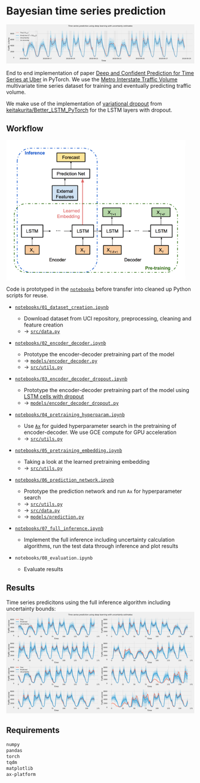 # Bayesian time series prediction
![Time series predictions with test set data](docs/results_top.png)

End to end implementation of paper [Deep and Confident Prediction for Time Series at Uber](https://arxiv.org/abs/1709.01907) in PyTorch. We use the [Metro Interstate Traffic Volume](https://archive.ics.uci.edu/ml/datasets/Metro+Interstate+Traffic+Volume) multivariate time series dataset for training and eventually predicting traffic volume.

We make use of the implementation of [variational dropout](https://arxiv.org/abs/1512.05287) from [keitakurita/Better_LSTM_PyTorch](https://github.com/keitakurita/Better_LSTM_PyTorch) for the LSTM layers with dropout.

## Workflow
<img src="docs/architecture.png" width=480 align=center>

Code is prototyped in the [`notebooks`](notebooks) before transfer into cleaned up Python scripts for reuse.

- [`notebooks/01_dataset_creation.ipynb`](notebooks/01_dataset_creation.ipynb)
  - Download dataset from UCI repository, preprocessing, cleaning and feature creation
  - → [`src/data.py`](src/data.py)
- [`notebooks/02_encoder_decoder.ipynb`](notebooks/02_encoder_decoder.ipynb)
  - Prototype the encoder-decoder pretraining part of the model
  - → [`models/encoder_decoder.py`](models/encoder_decoder.py)
  - → [`src/utils.py`](src/utils.py)
- [`notebooks/03_encoder_decoder_dropout.ipynb`](notebooks/03_encoder_decoder_dropout.ipynb)
  - Prototype the encoder-decoder pretraining part of the model using [LSTM cells with dropout](https://github.com/keitakurita/Better_LSTM_PyTorch)
  - → [`models/encoder_decoder_dropout.py`](models/encoder_decoder_dropout.py)

- [`notebooks/04_pretraining_hyperparam.ipynb`](notebooks/04_pretraining_hyperparam.ipynb)
  - Use [`Ax`](https://github.com/facebook/Ax) for guided hyperparameter search in the pretraining of encoder-decoder. We use GCE compute for GPU acceleration
  - → [`src/utils.py`](src/utils.py)
- [`notebooks/05_pretraining_embedding.ipynb`](notebooks/05_pretraining_embedding.ipynb)
  - Taking a look at the learned pretraining embedding
  - → [`src/utils.py`](src/utils.py)
- [`notebooks/06_prediction_network.ipynb`](notebooks/06_prediction_network.ipynb)
  - Prototype the prediction network and run `Ax` for hyperparameter search
  - → [`src/utils.py`](src/utils.py)
  - → [`src/data.py`](src/data.py)
  - → [`models/prediction.py`](models/prediction.py)
- [`notebooks/07_full_inference.ipynb`](notebooks/07_full_inference.ipynb)
  - Implement the full inference including uncertainty calculation algorithms, run the test data through inference and plot results
- `notebooks/08_evaluation.ipynb`
  - Evaluate results 



## Results
Time series predicitons using the full inference algorithm including uncertainty bounds:
![Time series predictions with test set data](docs/results.png)


## Requirements
```
numpy
pandas
torch
tqdm
matplotlib
ax-platform
```
